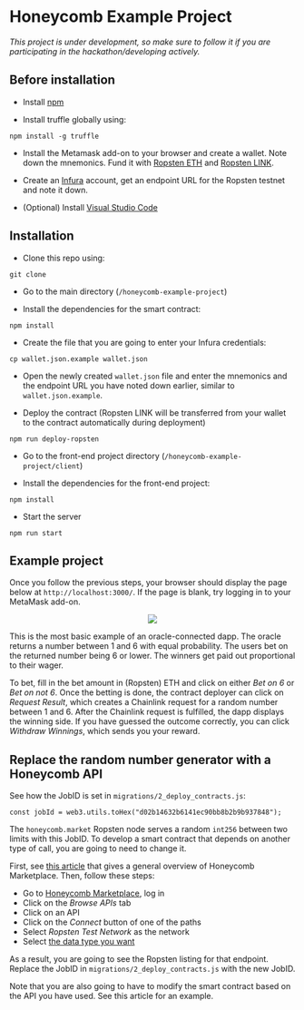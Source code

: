 # Honeycomb Example Project

*This project is under development, so make sure to follow it if you are participating in the hackathon/developing actively.*

## Before installation
- Install [npm](https://www.npmjs.com/get-npm)

- Install truffle globally using:

`npm install -g truffle`

- Install the Metamask add-on to your browser and create a wallet.
Note down the mnemonics.
Fund it with [Ropsten ETH](https://faucet.metamask.io/) and [Ropsten LINK](https://ropsten.chain.link/).

- Create an [Infura](https://infura.io/) account, get an endpoint URL for the Ropsten testnet and note it down.

- (Optional) Install [Visual Studio Code](https://code.visualstudio.com/)

## Installation

- Clone this repo using:

`git clone`

- Go to the main directory (`/honeycomb-example-project`)

- Install the dependencies for the smart contract:

`npm install`

- Create the file that you are going to enter your Infura credentials:

`cp wallet.json.example wallet.json`

- Open the newly created `wallet.json` file and enter the mnemonics and the endpoint URL you have noted down earlier, similar to `wallet.json.example`.

- Deploy the contract (Ropsten LINK will be transferred from your wallet to the contract automatically during deployment)

`npm run deploy-ropsten`

- Go to the front-end project directory (`/honeycomb-example-project/client`)

- Install the dependencies for the front-end project:

`npm install`

- Start the server

`npm run start`

## Example project

Once you follow the previous steps, your browser should display the page below at `http://localhost:3000/`.
If the page is blank, try logging in to your MetaMask add-on.

<p align="center">
  <img src="https://user-images.githubusercontent.com/19530665/69197786-7b043400-0b00-11ea-8f08-210577380f0d.png"/>
</p>

This is the most basic example of an oracle-connected dapp.
The oracle returns a number between 1 and 6 with equal probability.
The users bet on the returned number being 6 or lower.
The winners get paid out proportional to their wager.

To bet, fill in the bet amount in (Ropsten) ETH and click on either *Bet on 6* or *Bet on not 6*.
Once the betting is done, the contract deployer can click on *Request Result*, which creates a Chainlink request for a random number between 1 and 6.
After the Chainlink request is fulfilled, the dapp displays the winning side.
If you have guessed the outcome correctly, you can click *Withdraw Winnings*, which sends you your reward.

## Replace the random number generator with a Honeycomb API

See how the JobID is set in `migrations/2_deploy_contracts.js`:

`const jobId = web3.utils.toHex("d02b14632b6141ec90bb8b2b9b937848");`

The `honeycomb.market` Ropsten node serves a random `int256` between two limits with this JobID.
To develop a smart contract that depends on another type of call, you are going to need to change it.

First, see [this article](https://medium.com/clc-group/honeycomb-marketplace-101-for-ethereum-developers-c7c63c2d3049) that gives a general overview of Honeycomb Marketplace.
Then, follow these steps:
- Go to [Honeycomb Marketplace](https://honeycomb.market), log in
- Click on the *Browse APIs* tab
- Click on an API
- Click on the *Connect* button of one of the paths
- Select *Ropsten Test Network* as the network
- Select [the data type you want](https://medium.com/clc-group/how-to-choose-the-data-type-on-honeycomb-marketplace-f77552099a1f)

As a result, you are going to see the Ropsten listing for that endpoint.
Replace the JobID in `migrations/2_deploy_contracts.js` with the new JobID.

Note that you are also going to have to modify the smart contract based on the API you have used.
See this article for an example.
